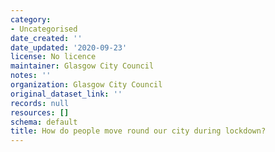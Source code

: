 ```yaml
---
category:
- Uncategorised
date_created: ''
date_updated: '2020-09-23'
license: No licence
maintainer: Glasgow City Council
notes: ''
organization: Glasgow City Council
original_dataset_link: ''
records: null
resources: []
schema: default
title: How do people move round our city during lockdown?
---
```

